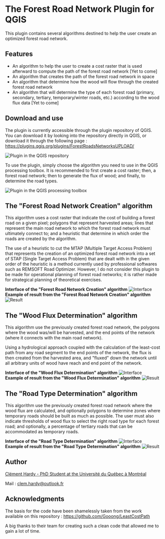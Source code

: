 # The Forest Road Network Plugin for QGIS

This plugin contains several algorithms destined to help the user create an optimized forest road network.

## Features

- An algorithm to help the user to create a cost raster that is used afterward to compute the path of the forest road network [Yet to come]
- An algorithm that creates the path of the forest road network in space
- An algorithm that determine how the wood will flow through the created forest road network
- An algorithm that will determine the type of each forest road (primary, secondary, tertiary, temporary/winter roads, etc.) according to the wood flux data [Yet to come]


## Download and use

The plugin is currently accessible through the plugin repository of QGIS. You can download it by looking into the repository directly in QGIS, or download it through the following page : https://plugins.qgis.org/plugins/ForestRoadsNetworksUPLOAD/

![Plugin in the QGIS repository](Test_data/images/PluginInRepository.PNG)

To use the plugin, simply choose the algorithm you need to use in the QGIS processing toolbox. It is recommended to first create a cost raster; then, a forest road network; then to generate the flux of wood; and finally, to determine the road types.

![Plugin in the QGIS processing toolbox](Test_data/images/PluginInToolbox.PNG)


## The "Forest Road Network Creation" algorithm

This algorithm uses a cost raster that indicate the cost of building a forest road on a given pixel; polygons that represent harvested areas; lines that represent the main road network to which the forest road network must ultimately connect to; and a heuristic that determine in which order the roads are created by the algorithm.

The use of a heuristic to cut the MTAP (Multiple Target Access Problem) that represents the creation of an optimized forest road network into a set of STAP (Single Target Access Problem) that are dealt with in the given order of the heuristic is a method currently used by professional softwares such as REMSOFT Road Optimizer. However, I do not consider this plugin to be made for operational planning of forest road networks; it is rather made for strategical planning of theoretical exercises. 
 
**Interface of the "Forest Road Network Creation" algorithm**
![Interface](Test_data/images/ForestRoadNetworkCreation_Interface.PNG)
**Example of result from the "Forest Road Network Creation" algorithm**
![Result](Test_data/images/ForestRoadNetworkCreation_Result.png)


## The "Wood Flux Determination" algorithm

This algorithm use the previously created forest road network, the polygons where the wood was/will be harvested, and the end points of the network (where it connects with the main road network).

Using a hydrological approach coupled with the calculation of the least-cost path from any road segment to the end points of the network, the flux is then created from the harvested area, and "fluxed" down the network until all arbitrary units of wood have reach and end point of the network.
 
**Interface of the "Wood Flux Determination" algorithm**
![Interface](Test_data/images/WoodFluxDetermination_Interface.PNG)
**Example of result from the "Wood Flux Determination" algorithm**
![Result](Test_data/images/WoodFluxDetermination_Result.png)

## The "Road Type Determination" algorithm

This algorithm use the previously created forest road network where the wood flux are calculated, and optionally polygons to determine zones where temporary roads should be built as much as possible.
The user must also indicate thresholds of wood flux to select the right road type for each forest road; and optionally, a percentage of tertiary roads that can be accommodated as temporary roads.

**Interface of the "Road Type Determination" algorithm**
![Interface](Test_data/images/RoadTypeDetermination_Interface.PNG)
**Example of result from the "Road Type Determination" algorithm**
![Result](Test_data/images/RoadTypeDetermination_Result.png)


## Author

[Clément Hardy - PhD Student at the Université du Québec à Montréal](http://www.cef-cfr.ca/index.php?n=Membres.ClementHardy)

Mail : clem.hardy@outlook.fr



## Acknowledgments

The basis for the code have been shamelessly taken from the work available on this repository : https://github.com/Gooong/LeastCostPath

A big thanks to their team for creating such a clean code that allowed me to gain a lot of time.